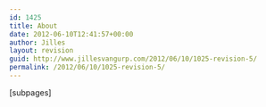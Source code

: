 ```yaml
---
id: 1425
title: About
date: 2012-06-10T12:41:57+00:00
author: Jilles
layout: revision
guid: http://www.jillesvangurp.com/2012/06/10/1025-revision-5/
permalink: /2012/06/10/1025-revision-5/
---
```

[subpages]